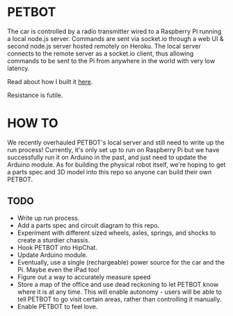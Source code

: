 PETBOT
======

The car is controlled by a radio transmitter wired to a Raspberry Pi running a local node.js server. Commands are sent via socket.io through a web UI & second node.js server hosted remotely on Heroku. The local server connects to the remote server as a socket.io client, thus allowing commands to be sent to the Pi from anywhere in the world with very low latency.

Read about how I built it [here](http://appneta.com/blog/telepresence-robot).

Resistance is futile.


HOW TO
======

We recently overhauled PETBOT's local server and still need to write up the run process! Currently, it's only set up to run on Raspberry Pi but we have successfully run it on Arduino in the past, and just need to update the Arduino module. As for building the physical robot itself, we're hoping to get a parts spec and 3D model into this repo so anyone can build their own PETBOT.


TODO
----

* Write up run process.
* Add a parts spec and circuit diagram to this repo.
* Experiment with different sized wheels, axles, springs, and shocks to create a sturdier chassis.
* Hook PETBOT into HipChat.
* Update Arduino module.
* Eventually, use a single (rechargeable) power source for the car and the Pi. Maybe even the iPad too!
* Figure out a way to accurately measure speed
* Store a map of the office and use dead reckoning to let PETBOT know where it is at any time. This will enable autonomy - users will be able to tell PETBOT to go visit certain areas, rather than controlling it manually.
* Enable PETBOT to feel love.
